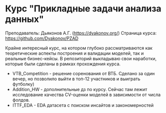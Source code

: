 # Курс "Прикладные задачи анализа данных"  
Преподаватель: Дьяконов А.Г. (https://dyakonov.org/) 
Страница курса: https://github.com/Dyakonov/PZAD

Крайне интересный курс, на котором глубоко рассматриваются как теоретические аспекты построения и валидации моделей, так и реальные бизнес-кейсы.
В репозиторий выкладываю свои наработки, которые были сделаны в рамках прохождения курса. 

-  VTB_Competition  - решение соренования от ВТБ. Сделано за один вечер, но позволило выйти в топ-12 участников и выиграть футболку)
-  Addition_HW - дополнительные дз по курсу. Сейчас там лежит исследование качества CV-оценки моделей в зависимости от числа фолдов.
-  ITTF_EDA - EDA датасета с поиском инсайтов и закономерностей